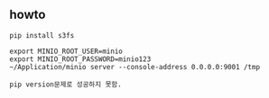 ## howto

    pip install s3fs

    export MINIO_ROOT_USER=minio
    export MINIO_ROOT_PASSWORD=minio123
    ~/Application/minio server --console-address 0.0.0.0:9001 /tmp
    
    pip version문제로 성공하지 못함.